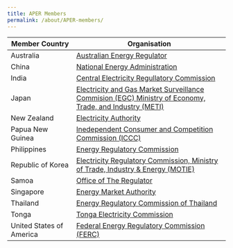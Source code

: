 ```yaml
---
title: APER Members
permalink: /about/APER-members/
---
```

<style>
  table th:first-of-type {width: 30%}
  table th:nth-of-type(2) {width: 70%}
</style>

|Member Country|Organisation|
|-|-|
|Australia|[Australian Energy Regulator](https://www.aer.gov.au/)
|China|[National Energy Administration](https://chinaenergyportal.org/en/)
|India|[Central Electricity Regullatory Commission](http://www.cercind.gov.in/)
|Japan|[Electricity and Gas Market Surveillance Commision (EGC) Ministry of Economy, Trade, and Industry (METI)](http://www.emsc.meti.go.jp/english/)
|New Zealand|[Electricity Authority](http://ea.govt.nz/)
|Papua New Guinea|[Inedependent Consumer and Competition Commission (ICCC)](http://consumersinternational.org)
|Philippines|[Energy Regulatory Commission](http://erc.gov.ph)
|Republic of Korea|[Electricity Regulatory Commission, Ministry of Trade, Industry & Energy (MOTIE)](http://english.motie.go.kr)
|Samoa|[Office of The Regulator](http://regulator.gov.ws)
|Singapore|[Energy Market Authority](http://ema.gov.sg)
|Thailand|[Energy Regulatory Commission of Thailand](http://erc.or.th)
|Tonga|[Tonga Electricity Commission](http://electricitycommission.to)
|United States of America|[Federal Energy Regulatory Commission (FERC)](http://ferc.gov)
